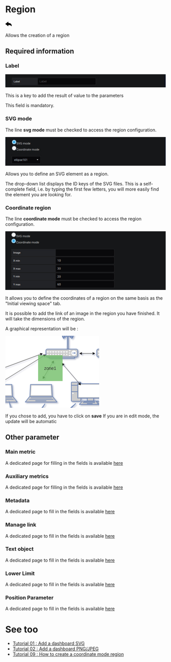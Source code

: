 # Region

[![](../../screenshots/other/Go-back.png)](coordinates.md)

Allows the creation of a region

## Required information

### Label

![label](../../screenshots/editor/coordinates/screen-region/label.jpg)

This is a key to add the result of value to the parameters

This field is mandatory.

### SVG mode

The line **svg mode** must be checked to access the region configuration.

![svg mode](../../screenshots/editor/coordinates/screen-region/coord-svg-mode.jpg)

Allows you to define an SVG element as a region.

The drop-down list displays the ID keys of the SVG files. This is a self-complete field, i.e. by typing the first few letters, you will more easily find the element you are looking for.

### Coordinate region

The line **coordinate mode** must be checked to access the region configuration.

![coordinate mode](../../screenshots/editor/coordinates/screen-region/coord-coordinate-mode.jpg)

It allows you to define the coordinates of a region on the same basis as the "Initial viewing space" tab.

It is possible to add the link of an image in the region you have finished. It will take the dimensions of the region.

A graphical representation will be :

![coordinateZOne](../../screenshots/editor/coordinates/screen-region/zone1.png)

If you chose to add, you have to click on **save** If you are in edit mode, the update will be automatic

## Other parameter

### Main metric

A dedicated page for filling in the fields is available [here](coordinates-main-metric.md)

### Auxiliary metrics

A dedicated page for filling in the fields is available [here](coordinates-auxiliary-metric.md)

### Metadata

A dedicated page to fill in the fields is available [here](coordinates-metada.md)

### Manage link

A dedicated page to fill in the fields is available [here](coordinates-manage-link.md)

### Text object

A dedicated page to fill in the fields is available [here](coordinates-object-text.md)

### Lower Limit

A dedicated page to fill in the fields is available [here](coordinates-lower-limit.md)

### Position Parameter

A dedicated page to fill in the fields is available [here](coordinates-position-parameter.md)



# See too

- [Tutorial 01 : Add a dashboard SVG](../demo/tutorial01.md)
- [Tutorial 02 : Add a dashboard PNG/JPEG](../demo/tutorial02.md)
- [Tutorial 09 : How to create a coordinate mode region](../demo/tutorial09.md)
